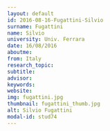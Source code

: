 ```yaml
---
layout: default 
id: 2016-08-16-Fugattini-Silvio
surname: Fugattini
name: Silvio
university: Univ. Ferrara
date: 16/08/2016
aboutme: 
from: Italy
research_topic: 
subtitle: 
advisor: 
keywords: 
website: 
img: fugattini.jpg
thumbnail: fugattini_thumb.jpg
alt: Silvio Fugattini
modal-id: stud74
---
```

